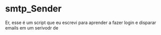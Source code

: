 # smtp_Sender
Er, esse é um script que eu escrevi para aprender a fazer login e disparar emails em um serivodr de 
